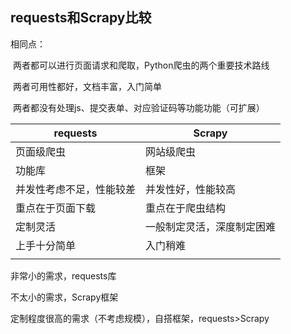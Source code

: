 ## requests和Scrapy比较

相同点：

​	两者都可以进行页面请求和爬取，Python爬虫的两个重要技术路线

​	两者可用性都好，文档丰富，入门简单

​	两者都没有处理js、提交表单、对应验证码等功能功能（可扩展）

| requests                 | Scrapy                     |
| ------------------------ | -------------------------- |
| 页面级爬虫               | 网站级爬虫                 |
| 功能库                   | 框架                       |
| 并发性考虑不足，性能较差 | 并发性好，性能较高         |
| 重点在于页面下载         | 重点在于爬虫结构           |
| 定制灵活                 | 一般制定灵活，深度制定困难 |
| 上手十分简单             | 入门稍难                   |
|                          |                            |



非常小的需求，requests库

不太小的需求，Scrapy框架

定制程度很高的需求（不考虑规模），自搭框架，requests>Scrapy

